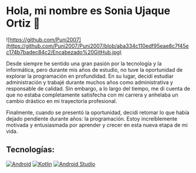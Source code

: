 # Hola, mi nombre es Sonia Ujaque Ortiz 👋

![https://github.com/Puni2007](https://github.com/Puni2007/Puni2007/blob/aba334c110edf95eae8c7f45ec174b7badec84c2/Encabezado%20GitHub.jpg)

Desde siempre he sentido una gran pasión por la tecnología y la informática, pero durante mis años de estudio, no tuve la oportunidad de explorar la programación en profundidad. En su lugar, decidí estudiar administración y trabajé durante muchos años como administrativa y responsable de calidad. Sin embargo, a lo largo del tiempo, me di cuenta de que no estaba completamente satisfecha con mi carrera y anhelaba un cambio drástico en mi trayectoria profesional. 

Finalmente, cuando se presentó la oportunidad, decidí retomar lo que había dejado pendiente durante años: la programación. Estoy increíblemente motivada y entusiasmada por aprender y crecer en esta nueva etapa de mi vida.

## Tecnologías:

[![Android](https://img.shields.io/badge/Android-3DDC84?style=for-the-badge&logo=android&logoColor=white&labelColor=101010)](https://img.shields.io/badge/Android-3DDC84?style=for-the-badge&logo=android&logoColor=white&labelColor=101010)
[![Kotlin](https://img.shields.io/badge/Kotlin-0095D5?style=for-the-badge&logo=kotlin&logoColor=white&labelColor=101010)](https://img.shields.io/badge/Kotlin-0095D5?style=for-the-badge&logo=kotlin&logoColor=white&labelColor=101010)
[![Android Studio](https://img.shields.io/badge/Android_Studio-3DDC84?style=for-the-badge&logo=android-studio&logoColor=white&labelColor=101010)](https://img.shields.io/badge/Android_Studio-3DDC84?style=for-the-badge&logo=android-studio&logoColor=white&labelColor=101010)






<!--
**Puni2007/Puni2007** is a ✨ _special_ ✨ repository because its `README.md` (this file) appears on your GitHub profile.

Here are some ideas to get you started:

- 🔭 I’m currently working on ...
- 🌱 I’m currently learning ...
- 👯 I’m looking to collaborate on ...
- 🤔 I’m looking for help with ...
- 💬 Ask me about ...
- 📫 How to reach me: ...
- 😄 Pronouns: ...
- ⚡ Fun fact: ...
-->

